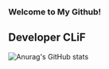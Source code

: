 ### Welcome to My Github!
## Developer CLiF

![Anurag's GitHub stats](https://github-readme-stats.vercel.app/api?username=CLiF-1593&show_icons=true&theme=dark)
